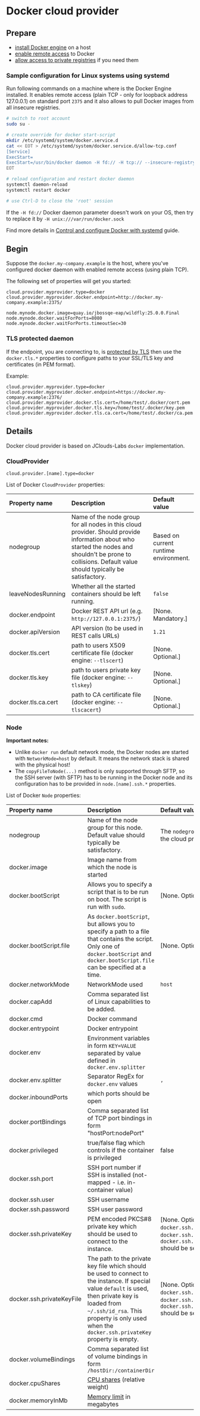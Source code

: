 # Docker cloud provider

## Prepare

* [install Docker engine](https://docs.docker.com/engine/installation/) on a host
* [enable remote access](https://docs.docker.com/engine/quickstart/#bind-docker-to-another-host-port-or-a-unix-socket) to Docker
* [allow access to private registries](https://docs.docker.com/engine/reference/commandline/daemon/#insecure-registries)
  if you need them

### Sample configuration for Linux systems using systemd

Run following commands on a machine where is the Docker Engine installed.
It enables remote access (plain TCP - only for loopback address 127.0.0.1)
on standard port `2375` and it also allows to pull Docker images from all insecure registries.

```bash
# switch to root account
sudo su -

# create override for docker start-script
mkdir /etc/systemd/system/docker.service.d
cat << EOT > /etc/systemd/system/docker.service.d/allow-tcp.conf
[Service]
ExecStart=
ExecStart=/usr/bin/docker daemon -H fd:// -H tcp:// --insecure-registry 0.0.0.0/0
EOT

# reload configuration and restart docker daemon
systemctl daemon-reload
systemctl restart docker

# use Ctrl-D to close the 'root' session
```

If the `-H fd://` Docker daemon parameter doesn't work on your OS,
then try to replace it by `-H unix:///var/run/docker.sock`

Find more details in [Control and configure Docker with systemd](https://docs.docker.com/engine/admin/systemd/) guide.

## Begin

Suppose the `docker.my-company.example` is the host, where you've configured docker daemon with enabled remote access
(using plain TCP).

The following set of properties will get you started:

```
cloud.provider.myprovider.type=docker
cloud.provider.myprovider.docker.endpoint=http://docker.my-company.example:2375/

node.mynode.docker.image=quay.io/jbossqe-eap/wildfly:25.0.0.Final
node.mynode.docker.waitForPorts=8080
node.mynode.docker.waitForPorts.timeoutSec=30
```

### TLS protected daemon

If the endpoint, you are connecting to, is [protected by TLS](https://docs.docker.com/engine/security/https/)
then use the `docker.tls.*` properties to configure paths to your SSL/TLS key and certificates (in PEM format).

Example:

```properties
cloud.provider.myprovider.type=docker
cloud.provider.myprovider.docker.endpoint=https://docker.my-company.example:2376/
cloud.provider.myprovider.docker.tls.cert=/home/test/.docker/cert.pem
cloud.provider.myprovider.docker.tls.key=/home/test/.docker/key.pem
cloud.provider.myprovider.docker.tls.ca.cert=/home/test/.docker/ca.pem
```

## Details

Docker cloud provider is based on JClouds-Labs `docker` implementation.

### CloudProvider

```
cloud.provider.[name].type=docker
```

List of Docker `CloudProvider` properties:

| Property name          | Description                                                       | Default value                      |
|:-----------------------|:------------------------------------------------------------------|:-----------------------------------|
| nodegroup              | Name of the node group for all nodes in this cloud provider. Should provide information about who started the nodes and shouldn't be prone to collisions. Default value should typically be satisfactory. | Based on current runtime environment. |
| leaveNodesRunning      | Whether all the started containers should be left running.        | `false`                            |
| docker.endpoint        | Docker REST API url (e.g. `http://127.0.0.1:2375/`)               | [None. Mandatory.]                 |
| docker.apiVersion      | API version (to be used in REST calls URLs)                       | `1.21`                             |
| docker.tls.cert        | path to users X509 certificate file (docker engine: `--tlscert`)  | [None. Optional.]                  |
| docker.tls.key         | path to users private key file (docker engine: `--tlskey`)        | [None. Optional.]                  |
| docker.tls.ca.cert     | path to CA certificate file  (docker engine: `--tlscacert`)       | [None. Optional.]                  |

### Node

**Important notes:**

* Unlike `docker run` default network mode, the Docker nodes are started with `NetworkMode=host` by default. It means the network stack is shared with the physical host!
* The `copyFileToNode(...)` method is only supported through SFTP, so the SSH server (with SFTP) has to be running in the Docker node and its configuration
has to be provided in  `node.[name].ssh.*` properties. 

List of Docker `Node` properties:

| Property name          | Description                                                       | Default value                      |
|:-----------------------|:------------------------------------------------------------------|:-----------------------------------|
| nodegroup              | Name of the node group for this node. Default value should typically be satisfactory. | The `nodegroup` value from the cloud provider. |
| docker.image           | Image name from which the node is started                         |                                    |
| docker.bootScript      | Allows you to specify a script that is to be run on boot. The script is run with `sudo`. | [None. Optional.] |
| docker.bootScript.file | As `docker.bootScript`, but allows you to specify a path to a file that contains the script. Only one of `docker.bootScript` and `docker.bootScript.file` can be specified at a time. | [None. Optional.] |
| docker.networkMode     | NetworkMode used                                                  | `host`                             |
| docker.capAdd          | Comma separated list of Linux capabilities to be added.           |                                    |
| docker.cmd             | Docker command                                                    |                                    |
| docker.entrypoint      | Docker entrypoint | |
| docker.env             | Environment variables in form `KEY=VALUE` separated by value defined in `docker.env.splitter` |        |
| docker.env.splitter    | Separator RegEx for `docker.env` values                           |  `,`                               |
| docker.inboundPorts    | which ports should be open                                        |                                    |
| docker.portBindings    | Comma separated list of TCP port bindings in form "hostPort:nodePort" |                                |
| docker.privileged      | true/false flag which controls if the container is privileged     | false                              |
| docker.ssh.port        | SSH port number if SSH is installed (not-mapped - i.e. in-container value) |                           |
| docker.ssh.user        | SSH username                                                      |                                    |
| docker.ssh.password    | SSH user password                                                 |                                    |
| docker.ssh.privateKey  | PEM encoded PKCS#8 private key which should be used to connect to the instance. | [None. Optional. One of `docker.ssh.password`, `docker.ssh.privateKey` or `docker.ssh.privateKeyFile` should be set.] |
| docker.ssh.privateKeyFile | The path to the private key file which should be used to connect to the instance. If special value `default` is used, then private key is loaded from `~/.ssh/id_rsa`. This property is only used when the `docker.ssh.privateKey` property is empty.| [None. Optional. One of `docker.ssh.password`, `docker.ssh.privateKey` or `docker.ssh.privateKeyFile` should be set.] |
| docker.volumeBindings  | Comma separated list of volume bindings in form `/hostDir:/containerDir`  |                               |
| docker.cpuShares       | [CPU shares](https://docs.docker.com/engine/reference/run/#cpu-share-constraint) (relative weight) |   |
| docker.memoryInMb      | [Memory limit](https://docs.docker.com/engine/reference/run/#runtime-constraints-on-resources) in megabytes | |
